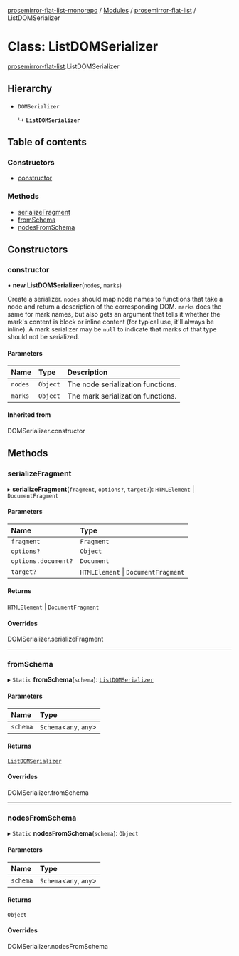 [prosemirror-flat-list-monorepo](../README.md) / [Modules](../modules.md) / [prosemirror-flat-list](../modules/prosemirror_flat_list.md) / ListDOMSerializer

# Class: ListDOMSerializer

[prosemirror-flat-list](../modules/prosemirror_flat_list.md).ListDOMSerializer

## Hierarchy

- `DOMSerializer`

  ↳ **`ListDOMSerializer`**

## Table of contents

### Constructors

- [constructor](prosemirror_flat_list.ListDOMSerializer.md#constructor)

### Methods

- [serializeFragment](prosemirror_flat_list.ListDOMSerializer.md#serializefragment)
- [fromSchema](prosemirror_flat_list.ListDOMSerializer.md#fromschema)
- [nodesFromSchema](prosemirror_flat_list.ListDOMSerializer.md#nodesfromschema)

## Constructors

### constructor

• **new ListDOMSerializer**(`nodes`, `marks`)

Create a serializer. `nodes` should map node names to functions
that take a node and return a description of the corresponding
DOM. `marks` does the same for mark names, but also gets an
argument that tells it whether the mark's content is block or
inline content (for typical use, it'll always be inline). A mark
serializer may be `null` to indicate that marks of that type
should not be serialized.

#### Parameters

| Name | Type | Description |
| :------ | :------ | :------ |
| `nodes` | `Object` | The node serialization functions. |
| `marks` | `Object` | The mark serialization functions. |

#### Inherited from

DOMSerializer.constructor

## Methods

### serializeFragment

▸ **serializeFragment**(`fragment`, `options?`, `target?`): `HTMLElement` \| `DocumentFragment`

#### Parameters

| Name | Type |
| :------ | :------ |
| `fragment` | `Fragment` |
| `options?` | `Object` |
| `options.document?` | `Document` |
| `target?` | `HTMLElement` \| `DocumentFragment` |

#### Returns

`HTMLElement` \| `DocumentFragment`

#### Overrides

DOMSerializer.serializeFragment

___

### fromSchema

▸ `Static` **fromSchema**(`schema`): [`ListDOMSerializer`](prosemirror_flat_list.ListDOMSerializer.md)

#### Parameters

| Name | Type |
| :------ | :------ |
| `schema` | `Schema`<`any`, `any`\> |

#### Returns

[`ListDOMSerializer`](prosemirror_flat_list.ListDOMSerializer.md)

#### Overrides

DOMSerializer.fromSchema

___

### nodesFromSchema

▸ `Static` **nodesFromSchema**(`schema`): `Object`

#### Parameters

| Name | Type |
| :------ | :------ |
| `schema` | `Schema`<`any`, `any`\> |

#### Returns

`Object`

#### Overrides

DOMSerializer.nodesFromSchema
